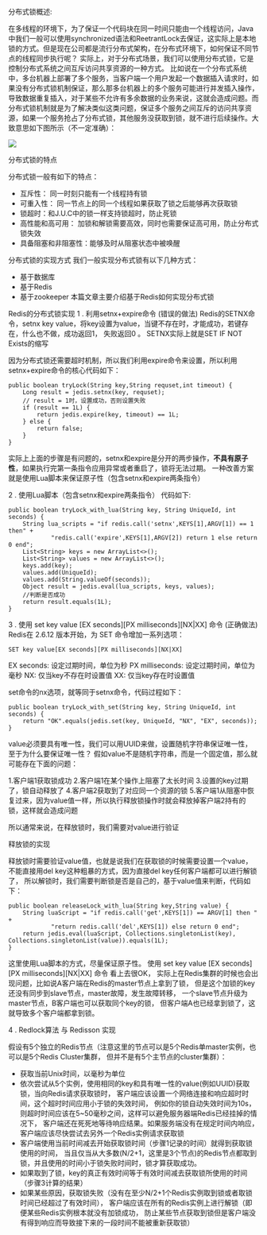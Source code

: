 分布式锁概述:

在多线程的环境下，为了保证一个代码块在同一时间只能由一个线程访问，Java中我们一般可以使用synchronized语法和ReetrantLock去保证，这实际上是本地锁的方式。但是现在公司都是流行分布式架构，在分布式环境下，如何保证不同节点的线程同步执行呢？
实际上，对于分布式场景，我们可以使用分布式锁，它是控制分布式系统之间互斥访问共享资源的一种方式。
比如说在一个分布式系统中，多台机器上部署了多个服务，当客户端一个用户发起一个数据插入请求时，如果没有分布式锁机制保证，那么那多台机器上的多个服务可能进行并发插入操作，导致数据重复插入，对于某些不允许有多余数据的业务来说，这就会造成问题。而分布式锁机制就是为了解决类似这类问题，保证多个服务之间互斥的访问共享资源，如果一个服务抢占了分布式锁，其他服务没获取到锁，就不进行后续操作。大致意思如下图所示（不一定准确）：

![](../img/redisLock.png)

分布式锁的特点

分布式锁一般有如下的特点：

- 互斥性： 同一时刻只能有一个线程持有锁
- 可重入性： 同一节点上的同一个线程如果获取了锁之后能够再次获取锁
- 锁超时：和J.U.C中的锁一样支持锁超时，防止死锁
- 高性能和高可用： 加锁和解锁需要高效，同时也需要保证高可用，防止分布式锁失效
- 具备阻塞和非阻塞性：能够及时从阻塞状态中被唤醒

分布式锁的实现方式
我们一般实现分布式锁有以下几种方式：
- 基于数据库
- 基于Redis
- 基于zookeeper
本篇文章主要介绍基于Redis如何实现分布式锁

Redis的分布式锁实现
1 . 利用setnx+expire命令 (错误的做法)
Redis的SETNX命令，setnx key value，将key设置为value，当键不存在时，才能成功，若键存在，什么也不做，成功返回1，
失败返回0 。 SETNX实际上就是SET IF NOT Exists的缩写

因为分布式锁还需要超时机制，所以我们利用expire命令来设置，所以利用setnx+expire命令的核心代码如下：
```
public boolean tryLock(String key,String requset,int timeout) {
    Long result = jedis.setnx(key, requset);
    // result = 1时，设置成功，否则设置失败
    if (result == 1L) {
        return jedis.expire(key, timeout) == 1L;
    } else {
        return false;
    }
}
```
实际上上面的步骤是有问题的，setnx和expire是分开的两步操作，**不具有原子性**，如果执行完第一条指令应用异常或者重启了，锁将无法过期。
一种改善方案就是使用Lua脚本来保证原子性（包含setnx和expire两条指令）

2 . 使用Lua脚本（包含setnx和expire两条指令）
代码如下:
```
public boolean tryLock_with_lua(String key, String UniqueId, int seconds) {
    String lua_scripts = "if redis.call('setnx',KEYS[1],ARGV[1]) == 1 then" +
            "redis.call('expire',KEYS[1],ARGV[2]) return 1 else return 0 end";
    List<String> keys = new ArrayList<>();
    List<String> values = new ArrayList<>();
    keys.add(key);
    values.add(UniqueId);
    values.add(String.valueOf(seconds));
    Object result = jedis.eval(lua_scripts, keys, values);
    //判断是否成功
    return result.equals(1L);
}
```

3 .  使用 set key value [EX seconds][PX milliseconds][NX|XX] 命令 (正确做法)
Redis在 2.6.12 版本开始，为 SET 命令增加一系列选项：
```
SET key value[EX seconds][PX milliseconds][NX|XX]
```
EX seconds: 设定过期时间，单位为秒
PX milliseconds: 设定过期时间，单位为毫秒
NX: 仅当key不存在时设置值
XX: 仅当key存在时设置值

set命令的nx选项，就等同于setnx命令，代码过程如下：
```
public boolean tryLock_with_set(String key, String UniqueId, int seconds) {
    return "OK".equals(jedis.set(key, UniqueId, "NX", "EX", seconds));
}
```

value必须要具有唯一性，我们可以用UUID来做，设置随机字符串保证唯一性，至于为什么要保证唯一性？
假如value不是随机字符串，而是一个固定值，那么就可能存在下面的问题：

1.客户端1获取锁成功
2.客户端1在某个操作上阻塞了太长时间
3.设置的key过期了，锁自动释放了
4.客户端2获取到了对应同一个资源的锁
5.客户端1从阻塞中恢复过来，因为value值一样，所以执行释放锁操作时就会释放掉客户端2持有的锁，这样就会造成问题

所以通常来说，在释放锁时，我们需要对value进行验证

释放锁的实现

释放锁时需要验证value值，也就是说我们在获取锁的时候需要设置一个value，
不能直接用del key这种粗暴的方式，因为直接del key任何客户端都可以进行解锁了，
所以解锁时，我们需要判断锁是否是自己的，基于value值来判断，代码如下：
```
public boolean releaseLock_with_lua(String key,String value) {
    String luaScript = "if redis.call('get',KEYS[1]) == ARGV[1] then " +
            "return redis.call('del',KEYS[1]) else return 0 end";
    return jedis.eval(luaScript, Collections.singletonList(key), Collections.singletonList(value)).equals(1L);
}
```
这里使用Lua脚本的方式，尽量保证原子性。
使用 set key value [EX seconds][PX milliseconds][NX|XX] 命令 看上去很OK，
实际上在Redis集群的时候也会出现问题，比如说A客户端在Redis的master节点上拿到了锁，
但是这个加锁的key还没有同步到slave节点，master故障，发生故障转移，
一个slave节点升级为master节点，B客户端也可以获取同个key的锁，
但客户端A也已经拿到锁了，这就导致多个客户端都拿到锁。

4 . Redlock算法 与 Redisson 实现

假设有5个独立的Redis节点（注意这里的节点可以是5个Redis单master实例，也可以是5个Redis Cluster集群，
但并不是有5个主节点的cluster集群）：

- 获取当前Unix时间，以毫秒为单位
- 依次尝试从5个实例，使用相同的key和具有唯一性的value(例如UUID)获取锁，当向Redis请求获取锁时，
客户端应该设置一个网络连接和响应超时时间，这个超时时间应用小于锁的失效时间，
例如你的锁自动失效时间为10s，则超时时间应该在5~50毫秒之间，这样可以避免服务器端Redis已经挂掉的情况下，
客户端还在死死地等待响应结果。如果服务端没有在规定时间内响应，客户端应该尽快尝试去另外一个Redis实例请求获取锁
- 客户端使用当前时间减去开始获取锁时间（步骤1记录的时间）就得到获取锁使用的时间，
当且仅当从大多数(N/2+1，这里是3个节点)的Redis节点都取到锁，并且使用的时间小于锁失败时间时，锁才算获取成功。
- 如果取到了锁，key的真正有效时间等于有效时间减去获取锁所使用的时间（步骤3计算的结果）
- 如果某些原因，获取锁失败（没有在至少N/2+1个Redis实例取到锁或者取锁时间已经超过了有效时间），
客户端应该在所有的Redis实例上进行解锁（即便某些Redis实例根本就没有加锁成功，
防止某些节点获取到锁但是客户端没有得到响应而导致接下来的一段时间不能被重新获取锁）






